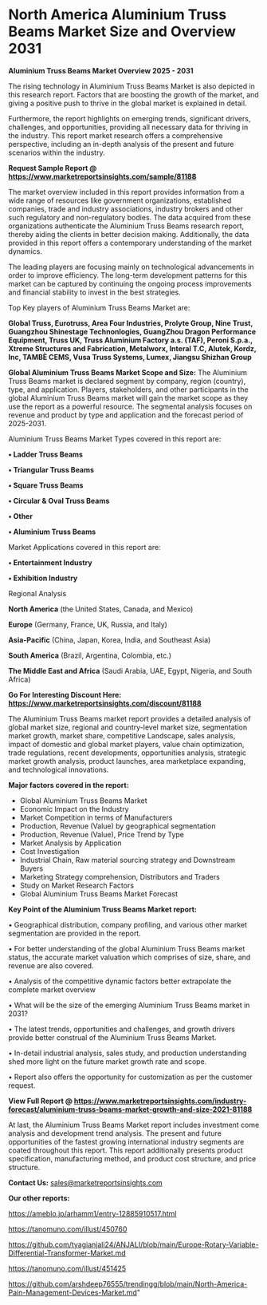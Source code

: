 # North America Aluminium Truss Beams Market Size and Overview 2031

<Strong> Aluminium Truss Beams Market Overview 2025 - 2031</strong>

The rising technology in Aluminium Truss Beams Market is also depicted in this research report. Factors that are boosting the growth of the market, and giving a positive push to thrive in the global market is explained in detail.

Furthermore, the report highlights on emerging trends, significant drivers, challenges, and opportunities, providing all necessary data for thriving in the industry. This report market research offers a comprehensive perspective, including an in-depth analysis of the present and future scenarios within the industry.

<strong>Request Sample Report @ <a href=https://www.marketreportsinsights.com/sample/81188>https://www.marketreportsinsights.com/sample/81188</a></strong>

The market overview included in this report provides information from a wide range of resources like government organizations, established companies, trade and industry associations, industry brokers and other such regulatory and non-regulatory bodies. The data acquired from these organizations authenticate the Aluminium Truss Beams research report, thereby aiding the clients in better decision making. Additionally, the data provided in this report offers a contemporary understanding of the market dynamics.

The leading players are focusing mainly on technological advancements in order to improve efficiency. The long-term development patterns for this market can be captured by continuing the ongoing process improvements and financial stability to invest in the best strategies.

Top Key players of Aluminium Truss Beams Market are:

<strong>Global Truss, Eurotruss, Area Four Industries, Prolyte Group, Nine Trust, Guangzhou Shinestage Technonlogies, GuangZhou Dragon Performance Equipment, Truss UK, Truss Aluminium Factory a.s. (TAF), Peroni S.p.a., Xtreme Structures and Fabrication, Metalworx, Interal T.C, Alutek, Kordz, Inc, TAMBÈ CEMS, Vusa Truss Systems, Lumex, Jiangsu Shizhan Group</strong>

<strong><b>Global Aluminium Truss Beams Market Scope and Size:</b></strong>
The Aluminium Truss Beams market is declared segment by company, region (country), type, and application. Players, stakeholders, and other participants in the global Aluminium Truss Beams market will gain the market scope as they use the report as a powerful resource. The segmental analysis focuses on revenue and product by type and application and the forecast period of 2025-2031.

Aluminium Truss Beams Market Types covered in this report are:

<strong>• Ladder Truss Beams

• Triangular Truss Beams

• Square Truss Beams

• Circular & Oval Truss Beams

• Other

• Aluminium Truss Beams</strong>

Market Applications covered in this report are:

<strong>• Entertainment Industry

• Exhibition Industry</strong> 

Regional Analysis

<strong>North America</strong> (the United States, Canada, and Mexico)

<strong>Europe</strong> (Germany, France, UK, Russia, and Italy)

<strong>Asia-Pacific</strong> (China, Japan, Korea, India, and Southeast Asia)

<strong>South America</strong> (Brazil, Argentina, Colombia, etc.)

<strong>The Middle East and Africa</strong> (Saudi Arabia, UAE, Egypt, Nigeria, and South Africa)

<strong>Go For Interesting Discount Here: <a href=https://www.marketreportsinsights.com/discount/81188>https://www.marketreportsinsights.com/discount/81188</a></strong>

The Aluminium Truss Beams market report provides a detailed analysis of global market size, regional and country-level market size, segmentation market growth, market share, competitive Landscape, sales analysis, impact of domestic and global market players, value chain optimization, trade regulations, recent developments, opportunities analysis, strategic market growth analysis, product launches, area marketplace expanding, and technological innovations.

<strong><b>Major factors covered in the report:</b></strong>
<ul>
  <li>Global Aluminium Truss Beams Market </li>
  <li>Economic Impact on the Industry</li>
  <li>Market Competition in terms of Manufacturers</li>
  <li>Production, Revenue (Value) by geographical segmentation</li>
  <li>Production, Revenue (Value), Price Trend by Type</li>
  <li>Market Analysis by Application</li>
  <li>Cost Investigation</li>
  <li>Industrial Chain, Raw material sourcing strategy and Downstream Buyers</li>
  <li>Marketing Strategy comprehension, Distributors and Traders</li>
  <li>Study on Market Research Factors</li>
  <li>Global Aluminium Truss Beams Market Forecast</li>
</ul>

<strong><b>Key Point of the Aluminium Truss Beams Market report:</b></strong>

• Geographical distribution, company profiling, and various other market segmentation are provided in the report.

• For better understanding of the global Aluminium Truss Beams market status, the accurate market valuation which comprises of size, share, and revenue are also covered.

• Analysis of the competitive dynamic factors better extrapolate the complete market overview

• What will be the size of the emerging Aluminium Truss Beams market in 2031?

• The latest trends, opportunities and challenges, and growth drivers provide better construal of the Aluminium Truss Beams Market.

• In-detail industrial analysis, sales study, and production understanding shed more light on the future market growth rate and scope.

• Report also offers the opportunity for customization as per the customer request.

<strong><b>View Full Report @ <a href=https://www.marketreportsinsights.com/industry-forecast/aluminium-truss-beams-market-growth-and-size-2021-81188>https://www.marketreportsinsights.com/industry-forecast/aluminium-truss-beams-market-growth-and-size-2021-81188</a></b></strong>


At last, the Aluminium Truss Beams Market report includes investment come analysis and development trend analysis. The present and future opportunities of the fastest growing international industry segments are coated throughout this report. This report additionally presents product specification, manufacturing method, and product cost structure, and price structure.

<strong>Contact Us:</strong>
sales@marketreportsinsights.com

<strong>Our other reports:</strong>

<a href=https://ameblo.jp/arhamm1/entry-12885910517.html>https://ameblo.jp/arhamm1/entry-12885910517.html</a>

<a href=https://tanomuno.com/illust/450760>https://tanomuno.com/illust/450760</a>

<a href=https://github.com/tyagianjali24/ANJALI/blob/main/Europe-Rotary-Variable-Differential-Transformer-Market.md>https://github.com/tyagianjali24/ANJALI/blob/main/Europe-Rotary-Variable-Differential-Transformer-Market.md</a>

<a href=https://tanomuno.com/illust/451425>https://tanomuno.com/illust/451425</a>

<a href=https://github.com/arshdeep76555/trendingg/blob/main/North-America-Pain-Management-Devices-Market.md>https://github.com/arshdeep76555/trendingg/blob/main/North-America-Pain-Management-Devices-Market.md</a>"
